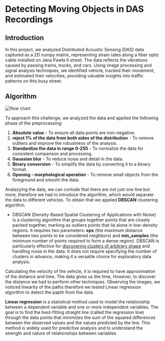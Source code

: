 # Detecting Moving Objects in DAS Recordings

## Introduction
In this project, we analyzed Distributed Acoustic Sensing (DAS) data captured as a 2D numpy matrix, representing strain rates along a fiber optic cable installed on Jana Pawła II street. The data reflects the vibrations caused by passing trams, trucks, and cars. Using image processing and signal analysis techniques, we identified vehicle, tracked their movement, and estimated their velocities, providing valuable insights into traffic patterns on this busy street.

## Algorithm
<!-- import image -->
![flow chart](flow_chart.png)


To approach this challenge, we analyzed the data and applied the following phase of the preprocessing:
1. **Absolute value** - To ensure all data points are non-negative.
2. **reject 1% of the data from both sides of the distribution** - To remove outliers and improve the robustness of the analysis.
3. **Standardize the data in range 0-255** - To normalize the data for consistent comparison and processing.
4. **Gaussian blur** - To reduce noise and detail in the data.
5. **Binary conversion** - To simplify the data by converting it to a binary format.
6. **Opening - morphological operation** - To remove small objects from the foreground and smooth the data.

Analazying the data, we can conlude that there are not just one line but more, therefore we had to introduce the algorithm, which would separate the data to different vehicles. To obtain that we applied **DBSCAN** clustering algorithm.

- DBSCAN (Density-Based Spatial Clustering of Applications with Noise) is a clustering algorithm that groups together points that are closely packed together, marking as outliers points that lie alone in low-density regions. It requires two parameters: **eps** (the maximum distance between two points to be considered neighbors) and **min_samples** (the minimum number of points required to form a dense region). DBSCAN is particularly effective for <u>discovering clusters of arbitrary shape</u> and handling noise in the data. It does not require specifying the number of clusters in advance, making it a versatile choice for exploratory data analysis.

Calculating the velocity of the vehicle, it is required to have approximation of the distance and time. The data gives us the time, However, to discover the distance we had to perform other techniques. Observing the images, we noticed linearity of the paths therefore we tested Linear regression algorithm to detect the papth from the data.

**Linear regression** is a statistical method used to model the relationship between a dependent variable and one or more independent variables. The goal is to find the best-fitting straight line (called the regression line) through the data points that minimizes the sum of the squared differences between the observed values and the values predicted by the line. This method is widely used for predictive analysis and to understand the strength and nature of relationships between variables.